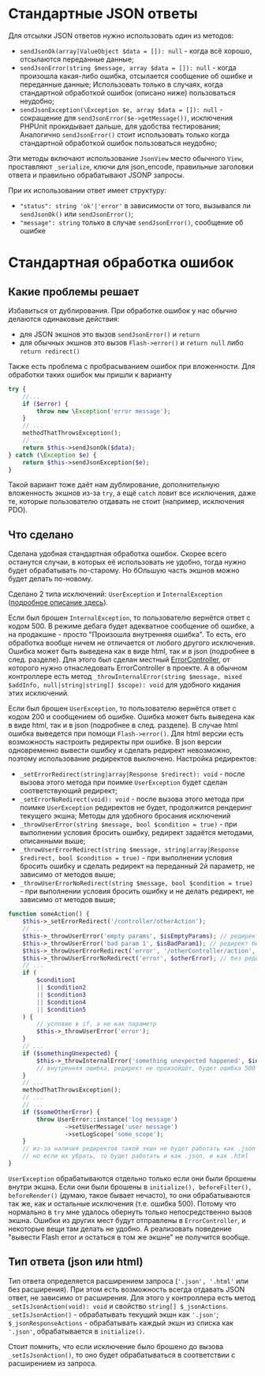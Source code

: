 # Стандартные JSON ответы
Для отсылки JSON ответов нужно использовать один из методов:
* `sendJsonOk(array|ValueObject $data = []): null` - когда всё хорошо, отсылаются переданные данные; 
* `sendJsonError(string $message, array $data = []): null` - когда произошла какая-либо ошибка, отсылается сообщение об ошибке и переданные данные; Использовать только в случаях, когда стандартной обработкой ошибок (описано ниже) пользоваться неудобно;
* `sendJsonException(\Exception $e, array $data = []): null` - сокращение для `sendJsonError($e->getMessage())`, исключения PHPUnit прокидывает дальше, для удобства тестирования; Аналогично `sendJsonError()` стоит использовать только когда стандартной обработкой ошибок пользоваться неудобно;

Эти методы включают использование `JsonView` место обычного `View`, проставляют `_serialize`, ключи для json_encode, правильные заголовки ответа и правильно обрабатывают JSONP запросы.
 
При их использовании ответ имеет структуру:
* `"status": string 'ok'|'error'` в зависимости от того, вызывался ли `sendJsonOk()` или `sendJsonError()`;
* `"message": string` только в случае `sendJsonError()`, сообщение об ошибке
   

# Стандартная обработка ошибок
## Какие проблемы решает
Избавиться от дублирования. При обработке ошибок у нас обычно делаются одинаковые действия:
* для JSON экшнов это вызов `sendJsonError()` и `return`
* для обычных экшнов это вызов `Flash->error()` и `return null` либо `return redirect()`

Также есть проблема с пробрасыванием ошибок при вложенности. Для обработки таких ошибок мы пришли к варианту
```php
try {
	//...
	if ($error) {
		throw new \Exception('error message');
	}
	// ... 
	methodThatThrowsException();
	// ...
	return $this->sendJsonOk($data);
} catch (\Exception $e) {
	return $this->sendJsonException($e);
}
```
Такой вариант тоже даёт нам дублирование, дополнительную вложенность экшнов из-за `try`, а ещё `catch` ловит все исключения, даже те, которые пользователю отдавать не стоит (например, исключения PDO).

## Что сделано
Сделана удобная стандартная обработка ошибок. 
Скорее всего останутся случаи, в которых её использовать не удобно, тогда нужно будет обрабатывать по-старому.
Но бОльшую часть экшнов можно будет делать по-новому.

Сделано 2 типа исключений: `UserException` и `InternalException` ([подробное описание здесь](../Error/README.md)).

Если был брошен `InternalException`, то пользователю вернётся ответ с кодом 500. 
В режиме дебага будет адекватное сообщение об ошибке, а на продакшне - просто "Произошла внутренняя ошибка". 
То есть, его обработка вообще ничем не отличается от любого другого исключения.
Ошибка может быть выведена как в виде html, так и в json (подробнее в след. разделе).
Для этого был сделан местный [ErrorController](ErrorController.php), от которого нужно отнаследовать ErrorController в проекте.
А в обычном контроллере есть метод `_throwInternalError(string $message, mixed $addInfo, null|string|string[] $scope): void` для удобного кидания этих исключений.

Если был брошен `UserException`, то пользователю вернётся ответ с кодом 200 и сообщением об ошибке.
Ошибка может быть выведена как в виде html, так и в json (подробнее в след. разделе).
В случае html ошибка выведется при помощи `Flash->error()`. 
Для html версии есть возможность настроить редиректы при ошибке. 
В json версии одновременно вывести ошибку и сделать редирект невозможно, поэтому использование редиректов выключено.
Настройка редиректов:
* `_setErrorRedirect(string|array|Response $redirect): void` - после вызова этого метода при поимке `UserException` будет сделан соответствующий редирект; 
* `_setErrorNoRedirect(void): void` - после вызова этого метода при поимке `UserException` редиректов не будет, продолжится рендеринг текущего экшна;
Методы для удобного бросания исключений
* `_throwUserError(string $message, bool $condition = true)` - при выполнении условия бросить ошибку, редирект задаётся методами, описанными выше;
* `_throwUserErrorRedirect(string $message, string|array|Response $redirect, bool $condition = true)` - при выполнении условия бросить ошибку и сделать редирект на переданный 2й параметр, не зависимо от методов выше;
* `_throwUserErrorNoRedirect(string $message, bool $condition = true)` - при выполнении условия бросить ошибку и не делать редирект, не зависимо от методов выше;

  
```php
function someAction() {
	$this->_setErrorRedirect('/controller/otherAction');
	// ... 
	$this->_throwUserError('empty params', $isEmptyParams); // редирект был задан _setErrorRedirect()
	$this->_throwUserError('bad param 1', $isBadParam1); // редирект был задан _setErrorRedirect()
	$this->_throwUserErrorRedirect('error', '/otherController/action', $someError); // редирект на 2й параметр
	$this->_throwUserErrorNoRedirect('error', $otherError); // без редиректа
	// ...
	if (
		$condition1
		|| $condition2
		|| $condition3
		|| $condition4
		|| $condition5
	) {
		// условие в if, а не как параметр 
		$this->_throwUserError('error');
	}
	// ...
	if ($somethingUnexpected) {
		$this->_throwInternalError('something unexpected happened', $infoAboutError, $logScope);
		// внутренняя ошибка, редирект не произойдёт, будет ошибка 500 и неинформативное сообщение
	}
	// ...
	methodThatThrowsException();
	// ...
	// ...
	if ($someOtherError) {
		throw UserError::instance('log message')
				->setUserMessage('user message')
				->setLogScope('some_scope');
	}
	// из-за наличия редиректов такой экшн не будет работать как .json
	// но если их убрать, то будет работать и как .json, и как .html
}
```


`UserException` обрабатываются отдельно только если они были брошены внутри экшна. 
Если они были брошены в `initialize(), beforeFilter(), beforeRender()` (думаю, такое бывает нечасто), то они обрабатываются так же, как и остальные исключения (т.е. ошибка 500).
Потому что нормально в `try` мне удалось обернуть только непосредственно вызов экшна. 
Ошибки из других мест будут отправлены в `ErrorController`, и некоторые вещи там делать не удобно.
А реализовать поведение "вывести Flash error и остаться в том же экшне" не получится вообще. 

## Тип ответа (json или html)
Тип ответа определяется расширением запроса (`'.json', '.html'` или без расширения).
При этом есть возможность всегда отдавать JSON ответ, не зависимо от расширения.
Для этого у контроллера есть метод `_setIsJsonAction(void): void` и свойство `string[] $_jsonActions`.
`_setIsJsonAction()` - обрабатывать текущий экшн как `'.json'`; 
`$_jsonResponseActions` - обрабатывать каждый экшн из списка как `'.json'`, обрабатывается в `initialize()`.

Стоит помнить, что если исключение было брошено до вызова `_setIsJsonAction()`, то оно будет обрабатываться в соответствии с расширением из запроса.

